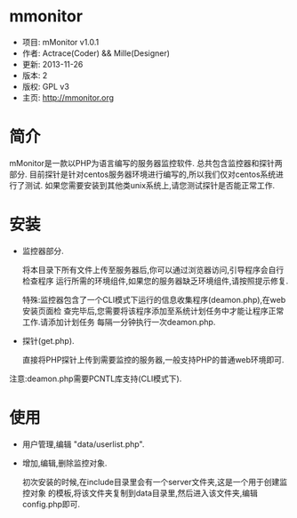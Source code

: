 mmonitor
========

+ 项目: mMonitor v1.0.1
+ 作者: Actrace(Coder) && Mille(Designer)
+ 更新: 2013-11-26
+ 版本: 2
+ 版权: GPL v3
+ 主页: http://mmonitor.org

简介
========

mMonitor是一款以PHP为语言编写的服务器监控软件.
总共包含监控器和探针两部分.
目前探针是针对centos服务器环境进行编写的,所以我们仅对centos系统进行了测试.
如果您需要安装到其他类unix系统上,请您测试探针是否能正常工作.

安装
========

+ 监控器部分.

    将本目录下所有文件上传至服务器后,你可以通过浏览器访问,引导程序会自行检查程序
    运行所需的环境组件,如果您的服务器缺乏环境组件,请按照提示修复.

    特殊:监控器包含了一个CLI模式下运行的信息收集程序(deamon.php),在web安装页面检
    查完毕后,您需要将该程序添加至系统计划任务中才能让程序正常工作.请添加计划任务
    每隔一分钟执行一次deamon.php.

+ 探针(get.php).
    
    直接将PHP探针上传到需要监控的服务器,一般支持PHP的普通web环境即可.

注意:deamon.php需要PCNTL库支持(CLI模式下).

使用
========

+ 用户管理,编辑 "data/userlist.php".

+ 增加,编辑,删除监控对象.

  初次安装的时候,在include目录里会有一个server文件夹,这是一个用于创建监控对象
的模板,将该文件夹复制到data目录里,然后进入该文件夹,编辑config.php即可.
